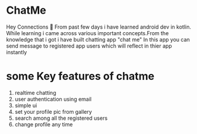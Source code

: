 # ChatMe

Hey Connections 👋 From past few days i have learned android dev in kotlin. While learning i came across various important concepts.From the knowledge that i got i have built chatting app "chat me"
In this app you can send message to registered app users which will reflect in thier app instantly

# some Key features of chatme
1. realtime chatting
2. user authentication using email
3. simple ui
4. set your profile pic from gallery
5. search among all the registered users
6. change profile any time
